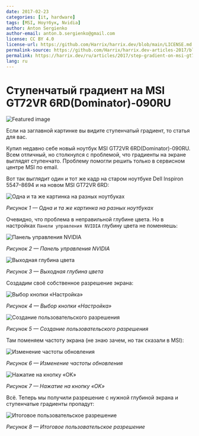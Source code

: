 ```yaml
---
date: 2017-02-23
categories: [it, hardware]
tags: [MSI, Ноутбук, Nvidia]
author: Anton Sergienko
author-email: anton.b.sergienko@gmail.com
license: CC BY 4.0
license-url: https://github.com/Harrix/harrix.dev/blob/main/LICENSE.md
permalink-source: https://github.com/Harrix/harrix.dev-articles-2017/blob/main/step-gradient-on-msi-gt72vr/step-gradient-on-msi-gt72vr.md
permalink: https://harrix.dev/ru/articles/2017/step-gradient-on-msi-gt72vr/
lang: ru
---
```


# Ступенчатый градиент на MSI GT72VR 6RD(Dominator)-090RU

![Featured image](featured-image.svg)

Если на заглавной картинке вы видите ступенчатый градиент, то статья для вас.

Купил недавно себе новый ноутбук MSI GT72VR 6RD(Dominator)-090RU. Всем отличный, но столкнулся с проблемой, что градиенты на экране выглядят ступенчато. Проблему помогли решить только в сервисном центре MSI по email.

Вот так выглядит один и тот же кадр на старом ноутбуке Dell Inspiron 5547–8694 и на новом MSI GT72VR 6RD:

![Одна и та же картинка на разных ноутбуках](img/problem_01.jpg)

_Рисунок 1 — Одна и та же картинка на разных ноутбуках_

Очевидно, что проблема в неправильной глубине цвета. Но в настройках `Панели управления NVIDIA` глубину цвета не поменяешь:

![Панель управления NVIDIA](img/problem_02.png)

_Рисунок 2 — Панель управления NVIDIA_

![Выходная глубина цвета](img/problem_03.png)

_Рисунок 3 — Выходная глубина цвета_

Создадим своё собственное разрешение экрана:

![Выбор кнопки «Настройка»](img/fix_01.png)

_Рисунок 4 — Выбор кнопки «Настройка»_

![Создание пользовательского разрешения](img/fix_02.png)

_Рисунок 5 — Создание пользовательского разрешения_

Там поменяем частоту экрана (не знаю зачем, но так сказали в MSI):

![Изменение частоты обновления](img/fix_03.png)

_Рисунок 6 — Изменение частоты обновления_

![Нажатие на кнопку «OK»](img/fix_04.png)

_Рисунок 7 — Нажатие на кнопку «OK»_

Всё. Теперь мы получили разрешение с нужной глубиной экрана и ступенчатые градиенты пропадут:

![Итоговое пользовательское разрешение](img/fix_05.png)

_Рисунок 8 — Итоговое пользовательское разрешение_
